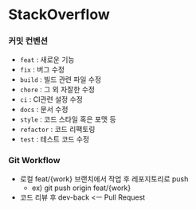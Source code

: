 # StackOverflow


### 커밋 컨벤션
- `feat` : 새로운 기능
- `fix` : 버그 수정
- `build` : 빌드 관련 파일 수정
- `chore` : 그 외 자잘한 수정
- `ci` : CI관련 설정 수정
- `docs` : 문서 수정
- `style` : 코드 스타일 혹은 포맷 등
- `refactor` : 코드 리팩토링
- `test` : 테스트 코드 수정

### Git Workflow
 
- 로컬 feat/{work} 브랜치에서 작업 후 레포지토리로 push
  - ex) git push origin feat/{work} 
- 코드 리뷰 후 dev-back <ㅡ Pull Request
